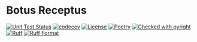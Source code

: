 # Botus Receptus

[![Unit Test Status](https://github.com/bryanforbes/botus_receptus/workflows/Unit%20tests/badge.svg)](https://github.com/bryanforbes/botus_receptus/actions?query=workflow%3A%22Unit+tests%22)
[![codecov](https://codecov.io/gh/bryanforbes/botus_receptus/branch/master/graph/badge.svg)](https://codecov.io/gh/bryanforbes/botus_receptus)
[![License](https://img.shields.io/badge/License-BSD%203--Clause-blue.svg)](https://github.com/bryanforbes/botus_receptus/blob/master/LICENSE)
[![Poetry](https://img.shields.io/endpoint?url=https://python-poetry.org/badge/v0.json)](https://python-poetry.org/)
[![Checked with pyright](https://img.shields.io/badge/pyright-checked-informational.svg)](https://github.com/microsoft/pyright/)
[![Ruff](https://img.shields.io/endpoint?url=https://raw.githubusercontent.com/astral-sh/ruff/main/assets/badge/v2.json)](https://github.com/astral-sh/ruff)
[![Ruff Format](https://img.shields.io/endpoint?url=https://raw.githubusercontent.com/astral-sh/ruff/main/assets/badge/format.json)](https://github.com/astral-sh/ruff)

